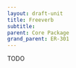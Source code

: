 ```yaml
---
layout: draft-unit
title: Freeverb
subtitle: 
parent: Core Package
grand_parent: ER-301
---
```


TODO
